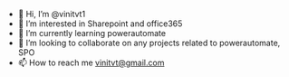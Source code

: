 - 👋 Hi, I’m @vinitvt1
- 👀 I’m interested in Sharepoint and office365
- 🌱 I’m currently learning powerautomate
- 💞️ I’m looking to collaborate on any projects related to powerautomate, SPO
- 📫 How to reach me vinitvt@gmail.com

<!---
vinitvt1/vinitvt1 is a ✨ special ✨ repository because its `README.md` (this file) appears on your GitHub profile.
You can click the Preview link to take a look at your changes.
--->
